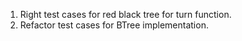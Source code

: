 1. Right test cases for red black tree for turn function.
2. Refactor test cases for BTree implementation.